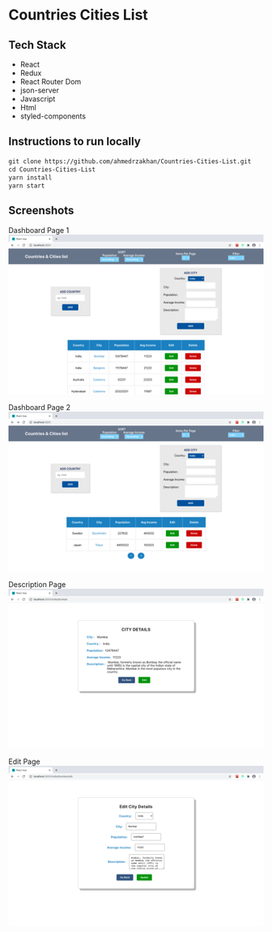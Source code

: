 # Countries Cities List
## Tech Stack
- React
- Redux
- React Router Dom
- json-server
- Javascript
- Html
- styled-components

## Instructions to run locally
```
git clone https://github.com/ahmedrzakhan/Countries-Cities-List.git
cd Countries-Cities-List
yarn install
yarn start
```

## Screenshots

Dashboard Page 1
![dashboard page 1](https://github.com/ahmedrzakhan/Countries-Cities-List/blob/master/images/dashboard_page.png)

Dashboard Page 2
![dashboard page 1](https://github.com/ahmedrzakhan/Countries-Cities-List/blob/master/images/dashboard_page_2.png)

Description Page
![description page](https://github.com/ahmedrzakhan/Countries-Cities-List/blob/master/images/description.png)

Edit Page
![edit page](https://github.com/ahmedrzakhan/Countries-Cities-List/blob/master/images/edit.png)
